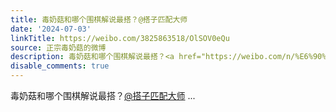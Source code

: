 ```yaml
---
title: 毒奶菇和哪个围棋解说最搭？@搭子匹配大师
date: '2024-07-03'
linkTitle: https://weibo.com/3825863518/OlSOV0eQu
source: 正宗毒奶菇的微博
description: 毒奶菇和哪个围棋解说最搭？<a href="https://weibo.com/n/%E6%90%AD%E5%AD%90%E5%8C%B9%E9%85%8D%E5%A4%A7%E5%B8%88">@搭子匹配大师</a>  ...
disable_comments: true
---
```

毒奶菇和哪个围棋解说最搭？<a href="https://weibo.com/n/%E6%90%AD%E5%AD%90%E5%8C%B9%E9%85%8D%E5%A4%A7%E5%B8%88">@搭子匹配大师</a>  ...